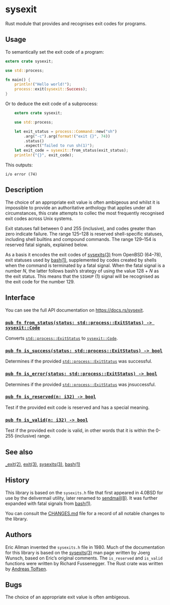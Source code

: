 sysexit
=======

Rust module that provides and recognises exit codes for programs.


Usage
-----

To semantically set the exit code of a program:

```rust
extern crate sysexit;

use std::process;

fn main() {
    println!("Hello world!");
    process::exit(sysexit::Success);
}
```

Or to deduce the exit code of a subprocess:

```rust
	extern crate sysexit;

	use std::process;

	let exit_status = process::Command::new("sh")
	    .arg("-c").arg(format!("exit {}", 74))
	    .status()
	    .expect("failed to run sh(1)");
	let exit_code = sysexit::from_status(exit_status);
	println!("{}", exit_code);
```

This outputs:

	i/o error (74)


Description
-----------

The choice of an appropriate exit value is often ambigeous and
whilst it is impossible to provide an authoritative anthology that
applies under all circumstances, this crate attempts to collec the
most frequently recognised exit codes across Unix systems.

Exit statuses fall between 0 and 255 (inclusive), and codes greater than
zero indicate failure.  The range 125–128 is reserved shell-specific
statuses, including shell builtins and compound commands.  The range
129–154 is reserved fatal signals, explained below.

As a basis it encodes the exit codes of [sysexits(3)] from OpenBSD
(64–78), exit statuses used by [bash(1)], supplemented by codes
created by shells when the command is terminated by a fatal signal.
When the fatal signal is a number _N_, the latter follows bash’s
strategy of using the value 128 + _N_ as the exit status.  This means
that the `SIGHUP` (1) signal will be recognised as the exit code
for the number 129.


Interface
---------

You can see the full API documentation on <https://docs.rs/sysexit>.

### [`pub fn from_status(status: std::process::ExitStatus) -> sysexit::Code`]
Converts [`std::process::ExitStatus`] to [`sysexit::Code`].

### [`pub fn is_success(status: std::process::ExitStatus) -> bool`]
Determines if the provided [`std::process::ExitStatus`] was successful.

### [`pub fn is_error(status: std::process::ExitStatus) -> bool`]
Determines if the provided [`std::process::ExitStatus`] was jnsuccessful.

### [`pub fn is_reserved(n: i32) -> bool`]
Test if the provided exit code is reserved and has a special meaning.

### [`pub fn is_valid(n: i32) -> bool`]
Test if the provided exit code is valid, in other words that it is
within the 0-255 (inclusive) range.


See also
--------

[_exit(2)], [exit(3)], [sysexits(3)], [bash(1)]


History
-------

This library is based on the `sysexits.h` file that first appeared
in 4.0BSD for use by the delivermail utility, later renamed to
[sendmail(8)].  It was further expanded with fatal signals from
[bash(1)].

You can consult the [CHANGES.md] file for a record of all notable
changes to the library.


Authors
-------

Eric Allman invented the `sysexits.h` file in 1980.  Much of the
documentation for this library is based on the [sysexits(3)] man
page written by Joerg Wunsch, based on Eric’s original comments.
The `is_reserved` and `is_valid` functions were written by Richard
Fussenegger.  The Rust crate was written by [Andreas Tolfsen].


Bugs
----

The choice of an appropriate exit value is often ambigeous.


[Andreas Tolfsen]: https://sny.no/
[CHANGES.md]: https://github.com/andreastt/sysexit/blob/master/CHANGES.md
[_exit(2)]: https://man.openbsd.org/_exit.2
[`pub fn from_status(status: std::process::ExitStatus) -> sysexit::Code`]: https://docs.rs/sysexit/newest/sysexit/fn.from_status.html
[`pub fn is_error(status: std::process::ExitStatus) -> bool`]: https://docs.rs/sysexit/newest/sysexit/fn.is_error.html
[`pub fn is_reserved(n: i32) -> bool`]: https://docs.rs/sysexit/newest/sysexit/fn.is_reserved.html
[`pub fn is_success(status: std::process::ExitStatus) -> bool`]: https://docs.rs/sysexit/newest/sysexit/fn.is_success.html
[`pub fn is_valid(n: i32) -> bool`]: https://docs.rs/sysexit/newest/sysexit/fn.is_valid.html
[`std::process::ExitStatus`]: https://doc.rust-lang.org/std/process/struct.ExitStatus.html
[`sysexit::Code`]: https://docs.rs/sysexit/newest/enum.Code.html
[`sysexit::Unknown`]: https://docs.rs/sysexit/newest/enum.Code.html#variant.Unknown
[sysexits(3)]: https://man.openbsd.org/sysexits.3
[bash(1)]: https://linux.die.net/man/1/bash
[exit(3)]: https://man.openbsd.org/exit.3
[sendmail(8)]: https://man.openbsd.org/sendmail.8
